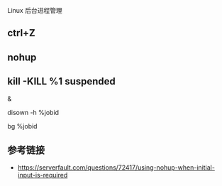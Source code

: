 Linux 后台进程管理

## ctrl+Z

## nohup

> 

## kill -KILL %1 suspended

&



disown -h %jobid

bg %jobid

## 参考链接

- https://serverfault.com/questions/72417/using-nohup-when-initial-input-is-required